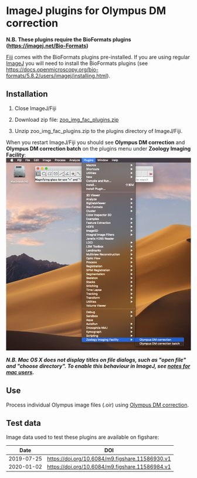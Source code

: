 # ImageJ plugins for Olympus DM correction

**N.B. These plugins require the BioFormats plugins (https://imagej.net/Bio-Formats)**

[Fiji](https://imagej.net/Fiji) comes with the BioFormats plugins pre-installed. If you are using regular [ImageJ](https://imagej.net) you will need to install the BioFormats plugins (see https://docs.openmicroscopy.org/bio-formats/5.8.2/users/imagej/installing.html).

## Installation
1. Close ImageJ/Fiji

2. Download zip file: [zoo_img_fac_plugins.zip](https://github.com/WaylandM/dichroic-mirror-offsets/blob/master/fiji_plugins/zoo_img_fac_plugins.zip?raw=true)

3. Unzip zoo_img_fac_plugins.zip to the plugins directory of ImageJ/Fiji.

When you restart ImageJ/Fiji you should see **Olympus DM correction** and **Olympus DM correction batch** on the plugins menu under **Zoology Imaging Facility**:
![screenshot of plugins menu](img/plugin_menu_item.png)

***N.B. Mac OS X does not display titles on file dialogs, such as "open file" and "choose directory". To enable this behaviour in ImageJ, see [notes for mac users](notes_for_mac_users.md).***

## Use
Process individual Olympus image files (.oir) using [Olympus DM correction](https://github.com/WaylandM/dichroic-mirror-offsets/blob/master/docs/single_file_plugin.md).

## Test data
Image data used to test these plugins are available on figshare:

| Date | DOI |
|---|---|
| 2019-07-25 | https://doi.org/10.6084/m9.figshare.11586930.v1 |
| 2020-01-02 | https://doi.org/10.6084/m9.figshare.11586984.v1 |
